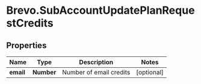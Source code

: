 # Brevo.SubAccountUpdatePlanRequestCredits

## Properties
Name | Type | Description | Notes
------------ | ------------- | ------------- | -------------
**email** | **Number** | Number of email credits | [optional] 


